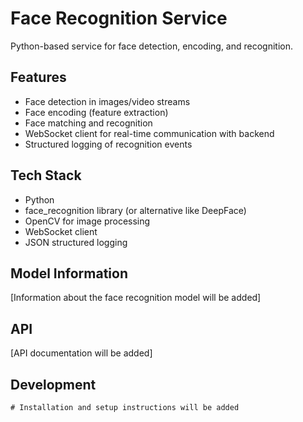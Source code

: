 # Face Recognition Service

Python-based service for face detection, encoding, and recognition.

## Features

- Face detection in images/video streams
- Face encoding (feature extraction)
- Face matching and recognition
- WebSocket client for real-time communication with backend
- Structured logging of recognition events

## Tech Stack

- Python
- face_recognition library (or alternative like DeepFace)
- OpenCV for image processing
- WebSocket client
- JSON structured logging

## Model Information

[Information about the face recognition model will be added]

## API

[API documentation will be added]

## Development

```
# Installation and setup instructions will be added
```
